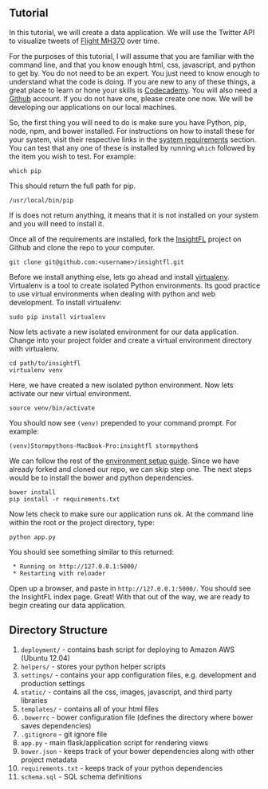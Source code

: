
## Tutorial
In this tutorial, we will create a data application. We will use the Twitter API to visualize
tweets of [Flight MH370](http://en.wikipedia.org/wiki/Malaysia_Airlines_Flight_370) over time.

For the purposes of this tutorial, I will assume that you are familiar with the command line,
and that you know enough html, css, javascript, and python to get by. You do not need to be an
expert. You just need to know enough to understand what the code is doing. If you are new to any
of these things, a great place to learn or hone your skills is [Codecademy](http://www.codecademy.com/).
You will also need a [Github](https://github.com) account. If you do not have one, please create one now.
We will be developing our applications on our local machines.

So, the first thing you will need to do is make sure you have Python, pip, node, npm, and bower installed.
For instructions on how to install these for your system, visit their respective links in the
[system requirements](https://github.com/stormpython/insightfl#system-requirements) section. You can test
that any one of these is installed by running `which` followed by the item you wish to test. For example:

```
which pip
```

This should return the full path for pip.

```
/usr/local/bin/pip
```

If is does not return anything, it means that it is not installed on your system and you will need to install it.

Once all of the requirements are installed, fork the [InsightFL](https://github.com/stormpython/insightfl/fork)
project on Github and clone the repo to your computer.

```
git clone git@github.com:<username>/insightfl.git
```

Before we install anything else, lets go ahead and install
[virtualenv](http://www.virtualenv.org/en/latest/virtualenv.html). Virtualenv is a tool to create isolated Python
environments. Its good practice to use virtual environments when dealing with python and web development. To
install virtualenv:

```
sudo pip install virtualenv
```

Now lets activate a new isolated environment for our data application. Change into your project folder and create
a virtual environment directory with virtualenv.

```
cd path/to/insightfl
virtualenv venv
```

Here, we have created a new isolated python environment. Now lets activate our new virtual environment.

```
source venv/bin/activate
```

You should now see `(venv)` prepended to your command prompt. For example:

```
(venv)Stormpythons-MacBook-Pro:insightfl stormpython$
```

We can follow the rest of the [environment setup guide](https://github.com/stormpython/insightfl#environment-setup).
Since we have already forked and cloned our repo, we can skip step one. The next steps would be to install
the bower and python dependencies.

```
bower install
pip install -r requirements.txt
```

Now lets check to make sure our application runs ok. At the command line within the root or the project directory,
type:

```
python app.py
```

You should see something similar to this returned:

```
 * Running on http://127.0.0.1:5000/
 * Restarting with reloader
 ```

Open up a browser, and paste in `http://127.0.0.1:5000/`. You should see the InsightFL index page.
Great! With that out of the way, we are ready to begin creating our data application.

## Directory Structure
1. `deployment/` - contains bash script for deploying to Amazon AWS (Ubuntu 12.04)
2. `helpers/` - stores your python helper scripts
3. `settings/` - contains your app configuration files, e.g. development and production settings
4. `static/` - contains all the css, images, javascript, and third party libraries
5. `templates/` - contains all of your html files
6. `.bowerrc` - bower configuration file (defines the directory where bower saves dependencies)
7. `.gitignore` - git ignore file
9. `app.py` - main flask/application script for rendering views
10. `bower.json` - keeps track of your bower dependencies along with other project metadata
11. `requirements.txt` - keeps track of your python dependencies
12. `schema.sql` - SQL schema definitions
